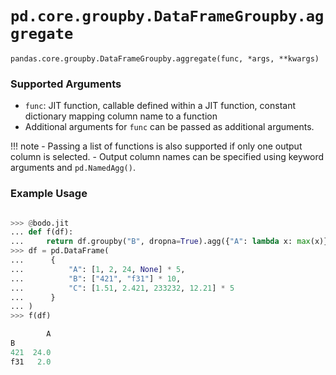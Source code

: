 # `pd.core.groupby.DataFrameGroupby.aggregate`

`pandas.core.groupby.DataFrameGroupby.aggregate(func, *args, **kwargs)`


### Supported Arguments
  
- `func`: JIT function, callable defined within a JIT function, constant dictionary mapping column name to a function
- Additional arguments for `func` can be passed as additional arguments.

!!! note
    - Passing a list of functions is also supported if only one output column is selected.
    - Output column names can be specified using keyword arguments and `pd.NamedAgg()`.

### Example Usage

```py

>>> @bodo.jit
... def f(df):
...     return df.groupby("B", dropna=True).agg({"A": lambda x: max(x)})
>>> df = pd.DataFrame(
...      {
...          "A": [1, 2, 24, None] * 5,
...          "B": ["421", "f31"] * 10,
...          "C": [1.51, 2.421, 233232, 12.21] * 5
...      }
... )
>>> f(df)

        A
B
421  24.0
f31   2.0
```
  
